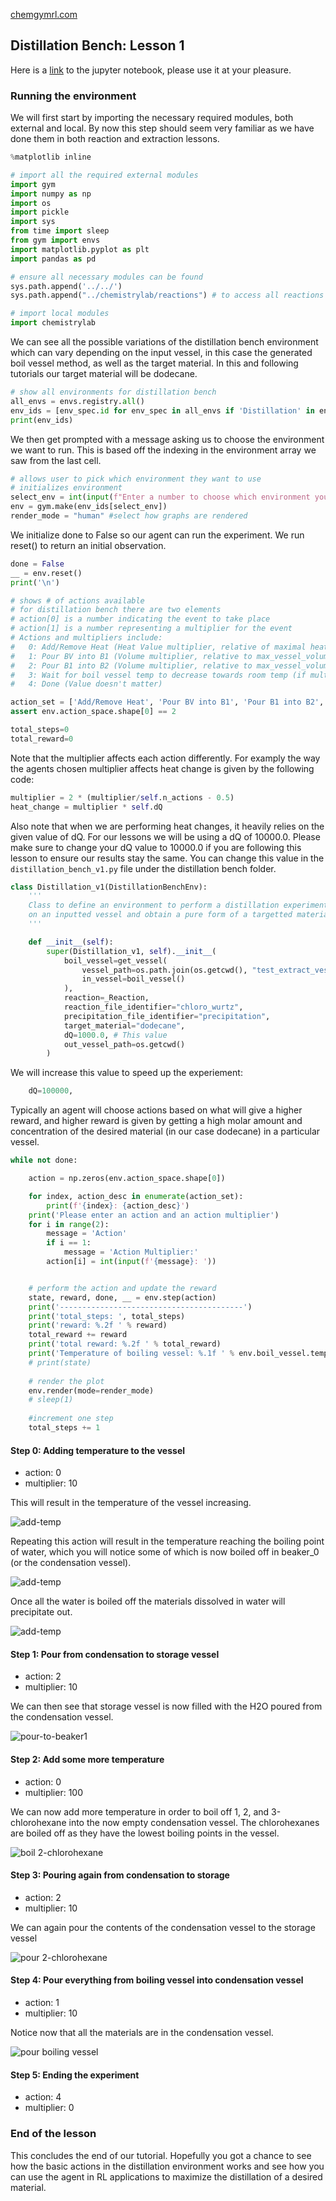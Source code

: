 [chemgymrl.com](https://chemgymrl.com/)

## Distillation Bench: Lesson 1

Here is a [link](https://github.com/chemgymrl/chemgymrl/blob/main/lessons/notebooks/distillation_lesson.ipynb) to the jupyter notebook, please use it at your pleasure.

### Running the environment

We will first start by importing the necessary required modules, both external and local. By now this step should seem very familiar as we have done them in both reaction and extraction lessons.


```python
%matplotlib inline
```


```python
# import all the required external modules
import gym
import numpy as np
import os
import pickle
import sys
from time import sleep
from gym import envs
import matplotlib.pyplot as plt
import pandas as pd
```


```python
# ensure all necessary modules can be found
sys.path.append('../../')
sys.path.append("../chemistrylab/reactions") # to access all reactions
```


```python
# import local modules
import chemistrylab 
```

We can see all the possible variations of the distillation bench environment which can vary depending on the input vessel, in this case the generated boil vessel method, as well as the target material. In this and following tutorials our target material will be dodecane.


```python
# show all environments for distillation bench
all_envs = envs.registry.all()
env_ids = [env_spec.id for env_spec in all_envs if 'Distillation' in env_spec.id]
print(env_ids)
```

We then get prompted with a message asking us to choose the environment we want to run. This is based off the indexing in the environment array we saw from the last cell.


```python
# allows user to pick which environment they want to use
# initializes environment
select_env = int(input(f"Enter a number to choose which environment you want to run (0 - {len(env_ids) - 1}): \n"))
env = gym.make(env_ids[select_env])
render_mode = "human" #select how graphs are rendered
```

We initialize done to False so our agent can run the experiment. We run reset() to return an initial observation.


```python
done = False
__ = env.reset()
print('\n')
```

```python
# shows # of actions available
# for distillation bench there are two elements
# action[0] is a number indicating the event to take place
# action[1] is a number representing a multiplier for the event
# Actions and multipliers include:
#   0: Add/Remove Heat (Heat Value multiplier, relative of maximal heat change)
#   1: Pour BV into B1 (Volume multiplier, relative to max_vessel_volume)
#   2: Pour B1 into B2 (Volume multiplier, relative to max_vessel_volume)
#   3: Wait for boil vessel temp to decrease towards room temp (if multiplier == 0, wait until room temp == true)
#   4: Done (Value doesn't matter)

action_set = ['Add/Remove Heat', 'Pour BV into B1', 'Pour B1 into B2', 'Wait','Done']
assert env.action_space.shape[0] == 2

total_steps=0
total_reward=0
```

Note that the multiplier affects each action differently. For examply the way the agents chosen multiplier affects heat change is given by the following code:

```python
multiplier = 2 * (multiplier/self.n_actions - 0.5)
heat_change = multiplier * self.dQ
```

Also note that when we are performing heat changes, it heavily relies on the given value of dQ. For our lessons we will be using a dQ of 10000.0. Please make sure to change your dQ value to 10000.0 if you are following this lesson to ensure our results stay the same. You can change this value in the `distillation_bench_v1.py` file under the distillation bench folder.

```python
class Distillation_v1(DistillationBenchEnv):
    '''
    Class to define an environment to perform a distillation experiment
    on an inputted vessel and obtain a pure form of a targetted material.
    '''

    def __init__(self):
        super(Distillation_v1, self).__init__(
            boil_vessel=get_vessel(
                vessel_path=os.path.join(os.getcwd(), "test_extract_vessel.pickle"),
                in_vessel=boil_vessel()
            ),
            reaction=_Reaction,
            reaction_file_identifier="chloro_wurtz",
            precipitation_file_identifier="precipitation",
            target_material="dodecane",
            dQ=1000.0, # This value
            out_vessel_path=os.getcwd()
        )
```

We will increase this value to speed up the experiement:

```python
    dQ=100000,
```

Typically an agent will choose actions based on what will give a higher reward, and higher reward is given by getting a high molar amount and concentration of the desired material (in our case dodecane) in a particular vessel.


```python
while not done:

    action = np.zeros(env.action_space.shape[0])

    for index, action_desc in enumerate(action_set):
        print(f'{index}: {action_desc}')
    print('Please enter an action and an action multiplier')
    for i in range(2):
        message = 'Action'
        if i == 1:
            message = 'Action Multiplier:'
        action[i] = int(input(f'{message}: '))


    # perform the action and update the reward
    state, reward, done, __ = env.step(action)
    print('-----------------------------------------')
    print('total_steps: ', total_steps)
    print('reward: %.2f ' % reward)
    total_reward += reward
    print('total reward: %.2f ' % total_reward)
    print('Temperature of boiling vessel: %.1f ' % env.boil_vessel.temperature, ' K \n')
    # print(state)
    
    # render the plot
    env.render(mode=render_mode)
    # sleep(1)
    
    #increment one step
    total_steps += 1
```

#### Step 0: Adding temperature to the vessel

- action: 0
- multiplier: 10

This will result in the temperature of the vessel increasing.

![add-temp](tutorial_figures/distillation-lesson-1/boil_water.png)

Repeating this action will result in the temperature reaching the boiling point of water, which you will notice some of which is now boiled off in beaker_0 (or the condensation vessel).

![add-temp](tutorial_figures/distillation-lesson-1/boil_water1.png)

Once all the water is boiled off the materials dissolved in water will precipitate out.

![add-temp](tutorial_figures/distillation-lesson-1/boil_water2.png)

#### Step 1: Pour from condensation to storage vessel

- action: 2
- multiplier: 10

We can then see that storage vessel is now filled with the H2O poured from the condensation vessel.

![pour-to-beaker1](tutorial_figures/distillation-lesson-1/pour-to-beaker1.png)

#### Step 2: Add some more temperature

- action: 0
- multiplier: 100

We can now add more temperature in order to boil off 1, 2, and 3-chlorohexane into the now empty condensation vessel. The chlorohexanes are boiled off as they have the lowest boiling points in the vessel.

![boil 2-chlorohexane](tutorial_figures/distillation-lesson-1/boil_2-chl.png)

#### Step 3: Pouring again from condensation to storage

- action: 2
- multiplier: 10

We can again pour the contents of the condensation vessel to the storage vessel

![pour 2-chlorohexane](tutorial_figures/distillation-lesson-1/pour_2-chl.png)

#### Step 4: Pour everything from boiling vessel into condensation vessel

- action: 1
- multiplier: 10

Notice now that all the materials are in the condensation vessel.

![pour boiling vessel](tutorial_figures/distillation-lesson-1/pour-bv.png)

#### Step 5: Ending the experiment

- action: 4
- multiplier: 0

### End of the lesson

This concludes the end of our tutorial. Hopefully you got a chance to see how the basic actions in the distillation environment works and see how you can use the agent in RL applications to maximize the distillation of a desired material.
